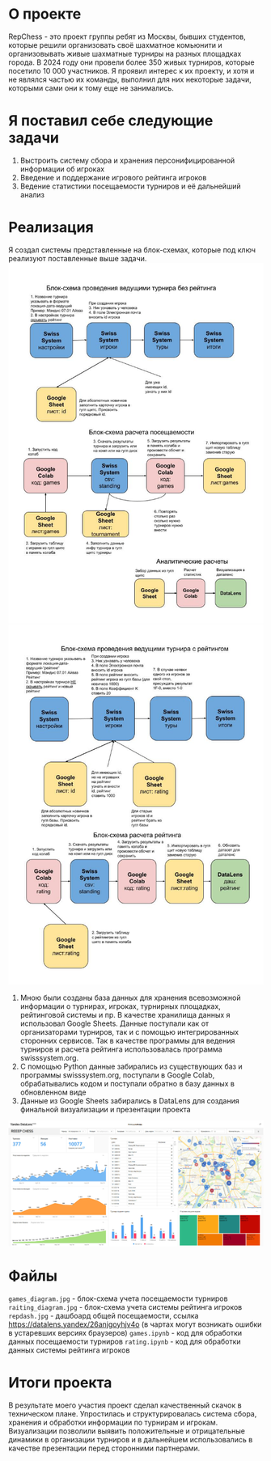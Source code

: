 # О проекте

RepChess - это проект группы ребят из Москвы, бывших студентов, которые решили организовать своё шахматное комьюнити и организовывать живые шахматные турниры на разных площадках города. В 2024 году они провели более 350 живых турниров, которые посетило 10 000 участников. Я проявил интерес к их проекту, и хотя и не являлся частью их команды, выполнил для них некоторые задачи, которыми сами они к тому еще не занимались. 

# Я поставил себе следующие задачи
1. Выстроить систему сбора и хранения персонифицированной информации об игроках 
2. Введение и поддержание игрового рейтинга игроков
3. Ведение статистики посещаемости турниров и её дальнейший анализ 

# Реализация

Я создал системы представленные на блок-схемах, которые под ключ реализуют поставленные выше задачи.
<img src="images/games_diagram.jpg" alt="репдаш" width="600">
<img src="images/raiting_diagram.jpg" alt="репдаш" width="600">

 1. Мною были созданы база данных для хранения всевозможной информации о турнирах, игроках, турнирных площадках, рейтинговой системы и пр. В качестве хранилища данных я использовал Google Sheets. Данные поступали как от организаторами турниров, так и с помощью интегрированных сторонних сервисов. Так в качестве программы для ведения турниров и расчета рейтинга использовалась программа swisssystem.org.
 2. С помощью Python данные забирались из существующих баз и программы swisssystem.org, поступали в Google Colab, обрабатывались кодом и поступали обратно в базу данных в обновленном виде
 3. Данные из Google Sheets забирались в DataLens для создания финальной визуализации и презентации проекта
<img src="images/repdash.jpg" alt="репдаш" width="1000">

# Файлы

`games_diagram.jpg` - блок-схема учета посещаемости турниров
`raiting_diagram.jpg` - блок-схема учета системы рейтинга игроков
`repdash.jpg` - дашбоард общей посещаемости, ссылка https://datalens.yandex/26anjgoyhjv4o (в чартах могут возникать ошибки в устаревших версиях браузеров)
`games.ipynb` - код для обработки данных посещаемости турниров
`rating.ipynb` - код для обработки данных системы рейтинга игроков

# Итоги проекта

В результате моего участия проект сделал качественный скачок в техническом плане. Упростилась и структурировалась система сбора, хранения и обработки информации по турнирам и игрокам. Визуализации позволили выявить положительные и отрицательные динамики в организации турниров и в дальнейшем использовались в качестве презентации перед сторонними партнерами.
